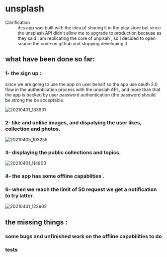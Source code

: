 # unsplash
<dl>
  <dt>Clarification</dt>
  <dd>this app was built with the idea pf sharing it in the play store but since the unsplash API didn't allow me to upgrade to production because as they said I am replicating 
  the core of unplsah , so I decided to open source the code on github and stopping developing it.</dd>
</dl>

## what have been done so far:

### 1- the sign up :
since we are going to use the app on user behalf so the app use oauth 2.0 flow in the authentication process with the unpslah API , and more than that the app is 
backed by user password authentication (the password should be strong the be acceptable. 

![20210401_133931](https://user-images.githubusercontent.com/38364385/113556190-04cc7880-95f4-11eb-8266-dcd55873bceb.gif)

### 2- like and unlike images, and dispalying the user likes, collection and photos.

![20210405_103255](https://user-images.githubusercontent.com/38364385/113560436-e5851980-95fa-11eb-9ced-2ea8203c20cd.gif)
### 3- displaying the public collections and topics. 

![20210401_114803](https://user-images.githubusercontent.com/38364385/113557733-68f03c00-95f6-11eb-836d-57280918ad65.gif)
### 4- the app has some offline capablities . 
### 6- when we reach the limit of 50 request we get a notification to try latter.
![20210401_122902](https://user-images.githubusercontent.com/38364385/113557120-6b05cb00-95f5-11eb-919c-1baee99ff31a.gif)

## the missing things :
### some bugs and unfinished work on the offline capabilities to do
### tests 

